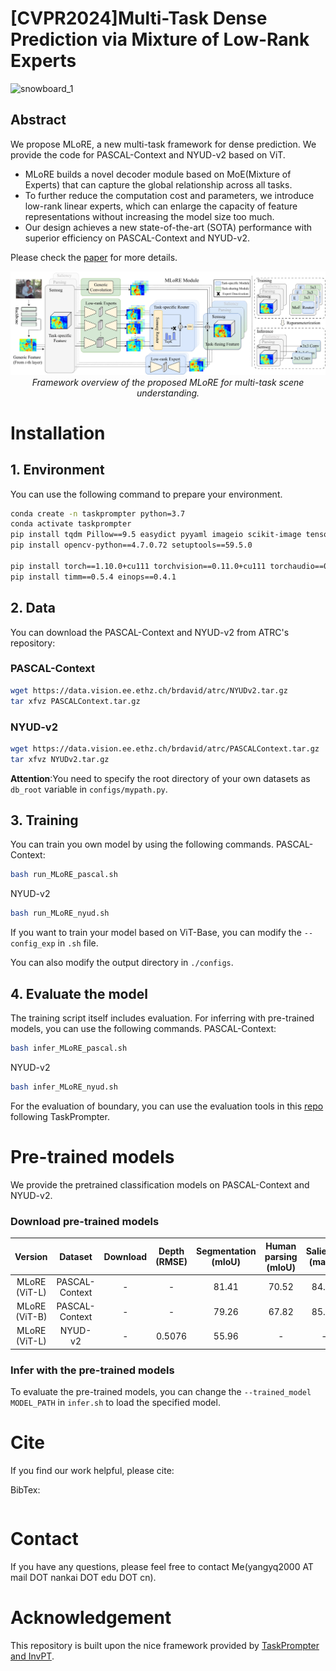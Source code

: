 #  [CVPR2024]Multi-Task Dense Prediction via Mixture of Low-Rank Experts

![snowboard_1](imgs/demo.gif)


##  Abstract
We propose MLoRE, a new multi-task framework for dense prediction. We provide the code for PASCAL-Context and NYUD-v2 based on ViT.

- MLoRE builds a novel decoder module based on MoE(Mixture of Experts) that can capture the global relationship across all tasks.
- To further reduce the computation cost and parameters, we introduce low-rank linear experts, which can enlarge the capacity of feature representations without increasing the model size too much.
- Our design achieves a new state-of-the-art (SOTA) performance with superior efficiency on PASCAL-Context and NYUD-v2. 

Please check the [paper](https://openreview.net/pdf?id=-CwPopPJda) for more details.
<p align="center">
  <img alt="img-name" src="imgs/pipeline1.pdf" width="800">
  <br>
    <em>Framework overview of the proposed MLoRE for multi-task scene understanding.</em>
</p>

# Installation

## 1. Environment
You can use the following command to prepare your environment.
```bash
conda create -n taskprompter python=3.7
conda activate taskprompter
pip install tqdm Pillow==9.5 easydict pyyaml imageio scikit-image tensorboard
pip install opencv-python==4.7.0.72 setuptools==59.5.0

pip install torch==1.10.0+cu111 torchvision==0.11.0+cu111 torchaudio==0.10.0 -f https://download.pytorch.org/whl/torch_stable.html
pip install timm==0.5.4 einops==0.4.1
```

## 2. Data
You can download the PASCAL-Context and NYUD-v2 from ATRC's repository:
### PASCAL-Context
```bash
wget https://data.vision.ee.ethz.ch/brdavid/atrc/NYUDv2.tar.gz
tar xfvz PASCALContext.tar.gz
```
### NYUD-v2
```bash
wget https://data.vision.ee.ethz.ch/brdavid/atrc/PASCALContext.tar.gz
tar xfvz NYUDv2.tar.gz
```

**Attention**:You need to specify the root directory of your own datasets as ```db_root``` variable in ```configs/mypath.py```.


## 3. Training
You can train you own model by using the following commands.
PASCAL-Context:
```bash
bash run_MLoRE_pascal.sh
```

NYUD-v2
```bash
bash run_MLoRE_nyud.sh
```

If you want to train your model based on ViT-Base, you can modify the ```--config_exp``` in ```.sh``` file.

You can also modify the output directory in ```./configs```.

## 4. Evaluate the model
The training script itself includes evaluation. 
For inferring with pre-trained models, you can use the following commands.
PASCAL-Context:
```bash
bash infer_MLoRE_pascal.sh
```

NYUD-v2
```bash
bash infer_MLoRE_nyud.sh
```

For the evaluation of boundary, you can use the evaluation tools in this [repo](https://github.com/prismformore/Boundary-Detection-Evaluation-Tools) following TaskPrompter.

# Pre-trained models
We provide the pretrained classification models on PASCAL-Context and NYUD-v2.

### Download pre-trained models
|Version | Dataset | Download | Depth (RMSE) | Segmentation (mIoU) |  Human parsing (mIoU) | Saliency (maxF) | Normals (mErr) | Boundary (odsF) | 
|:-:|:-:|:-:|:-:|:-:|:-:|:-:|:-:|:-:|
| MLoRE (ViT-L)| PASCAL-Context | - | - |81.41 | 70.52 |84.90 | 13.51 | 75.42 |
| MLoRE (ViT-B)| PASCAL-Context | - | - | 79.26 | 67.82 |85.31 | 13.65 | 74.69 |
| MLoRE (ViT-L) | NYUD-v2 | - | 0.5076 | 55.96 | - | - | 18.33 | 78.43 |

### Infer with the pre-trained models
To evaluate the pre-trained models, you can change the ```--trained_model MODEL_PATH``` in ```infer.sh``` to load the specified model.

#  Cite
<!-- Please consider :star2: star our project to share with your community if you find this repository helpful! -->
If you find our work helpful, please cite:

BibTex:
```

```

# Contact
If you have any questions, please feel free to contact Me(yangyq2000 AT mail DOT nankai DOT edu DOT cn).

# Acknowledgement
This repository is built upon the nice framework provided by [TaskPrompter and InvPT](https://github.com/prismformore/Multi-Task-Transformer).

